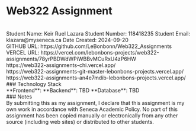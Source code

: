 # Web322 Assignment

<br/>
Student Name: Keir Ruel Lazara
Student Number:  118418235
Student Email:  klazara@myseneca.ca
Date Created:  2024-09-20
<br/>
GITHUB URL: https://github.com/LeBonbonn/Web322_Assignments
<br/>
VERCEL URL: https://vercel.com/lebonbons-projects/web322-assignments/78yrPBDWdWPiWBBvMCuRxU4zP6HW  
<br/>
https://web322-assignments-chi.vercel.app/
<br/>
https://web322-assignments-git-master-lebonbons-projects.vercel.app/
<br/>
https://web322-assignments-an4e7mdib-lebonbons-projects.vercel.app/
<br/>
### Technology Stack
<br/>
**Frontend**:    
**Backend**: TBD  
**Database**: TBD  
<br/>
### Notes
<br/>
By submitting this as my assignment, I declare that this assignment is my own work in accordance with Seneca Academic Policy. No part of this assignment has been copied manually or electronically from any other source (including web sites) or distributed to other students.
